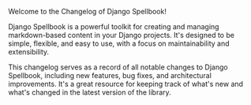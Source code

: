 Welcome to the Changelog of Django Spellbook!

Django Spellbook is a powerful toolkit for creating and managing markdown-based content in your Django projects. It's designed to be simple, flexible, and easy to use, with a focus on maintainability and extensibility.

This changelog serves as a record of all notable changes to Django Spellbook, including new features, bug fixes, and architectural improvements. It's a great resource for keeping track of what's new and what's changed in the latest version of the library.